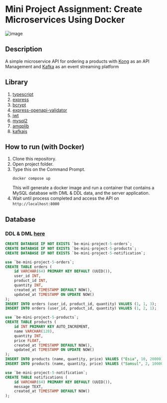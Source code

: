 # Mini Project Assignment: Create Microservices Using Docker

![image](https://github.com/ayaayawae-dxg/revou-be-mini-project-5-bona/assets/156976045/9082e420-8058-4884-ba66-10d8b3cb5f16)

## Description
A simple microservice API for ordering a products with [Kong](https://konghq.com) as an API Management and [Kafka](https://kafka.apache.org) as an event streaming platform

## Library
1. [typescript](https://www.npmjs.com/package/typescript)
2. [express](https://www.npmjs.com/package/express)
3. [bcrypt](https://www.npmjs.com/package/bcrypt)
4. [express-openapi-validator](https://www.npmjs.com/package/express-openapi-validator)
5. [jwt](https://www.npmjs.com/package/jsonwebtoken)
5. [mysql2](https://www.npmjs.com/package/mysql2)
6. [amqplib](https://www.npmjs.com/package/amqplib)
7. [kafkajs](https://www.npmjs.com/package/kafkajs)

## How to run (with Docker)
1. Clone this repository.
2. Open project folder.
3. Type this on the Command Prompt.
	```
	docker compose up
	```
	This will generate a docker image and run a container that contains a MySQL database with DML & DDL data, and the server application.
4. Wait until process completed and access the API on `http://localhost:8000`

## Database
### DDL & DML [here](https://github.com/ayaayawae-dxg/revou-be-mini-project-5-bona/blob/main/seeder/seeder.sql)
```sql
CREATE DATABASE IF NOT EXISTS `be-mini-project-5-orders`;
CREATE DATABASE IF NOT EXISTS `be-mini-project-5-products`;
CREATE DATABASE IF NOT EXISTS `be-mini-project-5-notification`;

use `be-mini-project-5-orders`;
CREATE TABLE orders (
	id VARCHAR(64) PRIMARY KEY DEFAULT (UUID()),
	user_id INT,
	product_id INT,
	quantity INT,
	created_at TIMESTAMP DEFAULT NOW(),
	updated_at TIMESTAMP ON UPDATE NOW()
);
INSERT INTO orders (user_id, product_id, quantity) VALUES (1, 1, 3);
INSERT INTO orders (user_id, product_id, quantity) VALUES (1, 2, 1);

use `be-mini-project-5-products`;
CREATE TABLE products (
	id INT PRIMARY KEY AUTO_INCREMENT,
	name VARCHAR(128),
	quantity INT,
	price FLOAT,
	created_at TIMESTAMP DEFAULT NOW(),
	updated_at TIMESTAMP ON UPDATE NOW()
);
INSERT INTO products (name, quantity, price) VALUES ("Esia", 10, 20000);
INSERT INTO products (name, quantity, price) VALUES ("Samsul", 2, 100000);

use `be-mini-project-5-notification`;
CREATE TABLE notifications (
	id VARCHAR(64) PRIMARY KEY DEFAULT (UUID()),
	message TEXT,
	created_at TIMESTAMP DEFAULT NOW()
);
```
